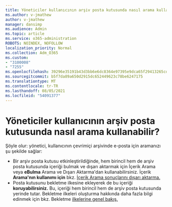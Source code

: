 ```yaml
---
title: Yöneticiler kullanıcının arşiv posta kutusunda nasıl arama kullanabilir?
ms.author: v-jmathew
author: v-jmathew
manager: dansimp
ms.audience: Admin
ms.topic: article
ms.service: o365-administration
ROBOTS: NOINDEX, NOFOLLOW
localization_priority: Normal
ms.collection: Adm_O365
ms.custom:
- "3100008"
- "7255"
ms.openlocfilehash: 39296e35191b43d3bb6e6dc8364e97395e9dca65f29413265cd5e7ef8a87828e
ms.sourcegitcommit: b5f7da89a650d2915dc652449623c78be6247175
ms.translationtype: MT
ms.contentlocale: tr-TR
ms.lasthandoff: 08/05/2021
ms.locfileid: "54091377"
---
```

# <a name="how-admins-can-search-a-users-archive-mailbox"></a>Yöneticiler kullanıcının arşiv posta kutusunda nasıl arama kullanabilir?

Şöyle olur: yönetici, kullanıcının çevrimiçi arşivinde e-posta için aramanızı şu şekilde sağlar:

* Bir arşiv posta kutusu etkinleştirildiğinde, hem birincil hem de arşiv posta kutusunda içeriği bulmak ve dışarı aktarmak için İçerik Arama veya **eBulma** Arama ve Dışarı Aktarma'dan kullanabilirsiniz.  İçerik **Arama'nın kullanımı için** bkz. [İçerik Arama sonuçlarını dışarı aktarma.](https://docs.microsoft.com/office365/securitycompliance/export-search-results)
* Posta kutusunu bekletme ilkesine ekleyerek de bu içeriği **koruyabilirsiniz.** Bu, içeriği hem birincil hem de arşiv posta kutusunda yerinde tutar. Bekletme ilkeleri oluşturma hakkında daha fazla bilgi edinmek için bkz. Bekletme [ilkelerine genel bakış.](https://docs.microsoft.com/office365/securitycompliance/retention-policies)
